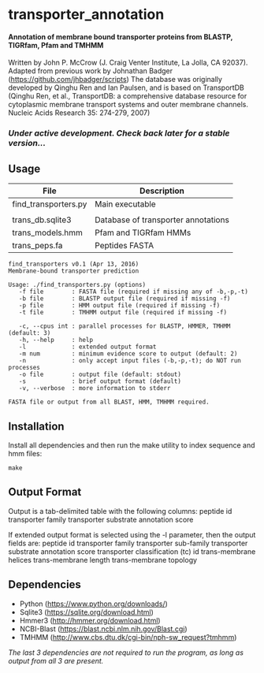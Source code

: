 # transporter_annotation
#### Annotation of membrane bound transporter proteins from BLASTP, TIGRfam, Pfam and TMHMM

Written by John P. McCrow (J. Craig Venter Institute, La Jolla, CA 92037).
Adapted from previous work by Johnathan Badger (https://github.com/jhbadger/scripts)
The database was originally developed by Qinghu Ren and Ian Paulsen, and is based on TransportDB (Qinghu Ren, et al., TransportDB: a comprehensive database resource for cytoplasmic membrane transport systems and outer membrane channels. Nucleic Acids Research 35: 274-279, 2007)

### *Under active development. Check back later for a stable version...*

Usage
-----

| File | Description |
|------|-------------|
| find_transporters.py | Main executable |
| | |
| trans_db.sqlite3 | Database of transporter annotations |
| trans_models.hmm | Pfam and TIGRfam HMMs |
| trans_peps.fa | Peptides FASTA |


```
find_transporters v0.1 (Apr 13, 2016)
Membrane-bound transporter prediction

Usage: ./find_transporters.py (options)
   -f file        : FASTA file (required if missing any of -b,-p,-t)
   -b file        : BLASTP output file (required if missing -f)
   -p file        : HMM output file (required if missing -f)
   -t file        : TMHMM output file (required if missing -f)

   -c, --cpus int : parallel processes for BLASTP, HMMER, TMHMM (default: 3)
   -h, --help     : help
   -l             : extended output format
   -m num         : minimum evidence score to output (default: 2)
   -n             : only accept input files (-b,-p,-t); do NOT run processes
   -o file        : output file (default: stdout)
   -s             : brief output format (default)
   -v, --verbose  : more information to stderr

FASTA file or output from all BLAST, HMM, TMHMM required.
```

Installation
------------

Install all dependencies and then run the make utility to index sequence and hmm files:
```
make
```

Output Format
-------------

Output is a tab-delimited table with the following columns:
peptide id
transporter family
transporter substrate
annotation score

If extended output format is selected using the -l parameter, then the output fields are:
peptide id
transporter family
transporter sub-family
transporter substrate
annotation score
transporter classification (tc) id
trans-membrane helices
trans-membrane length
trans-membrane topology

Dependencies
------------

* Python (https://www.python.org/downloads/)
* Sqlite3 (https://sqlite.org/download.html)
* Hmmer3 (http://hmmer.org/download.html)
* NCBI-Blast (https://blast.ncbi.nlm.nih.gov/Blast.cgi)
* TMHMM (http://www.cbs.dtu.dk/cgi-bin/nph-sw_request?tmhmm)

*The last 3 dependencies are not required to run the program, as long as output from all 3 are present.*
